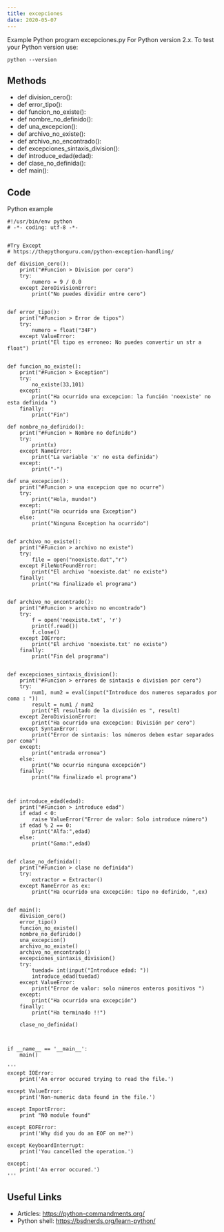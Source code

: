 ```yaml
---
title: excepciones
date: 2020-05-07
---
```

Example Python program excepciones.py
For Python version 2.x.
To test your Python version use:

    python --version


## Methods

* def division_cero():
* def error_tipo():
* def funcion_no_existe():
* def nombre_no_definido():
* def una_excepcion():
* def archivo_no_existe():
* def archivo_no_encontrado():
* def excepciones_sintaxis_division():
* def introduce_edad(edad):
* def clase_no_definida():
* def main():

## Code

Python example

    #!/usr/bin/env python
    # -*- coding: utf-8 -*-
    
    
    #Try Except
    # https://thepythonguru.com/python-exception-handling/
    
    def division_cero():
        print("#Funcion > Division por cero")
        try:
            numero = 9 / 0.0
        except ZeroDivisionError:
            print("No puedes dividir entre cero")
    
    
    def error_tipo():
        print("#Funcion > Error de tipos")
        try:
            numero = float("34F")
        except ValueError:
            print("El tipo es erroneo: No puedes convertir un str a float")
    
    
    def funcion_no_existe():
        print("#Funcion > Exception")
        try:
            no_existe(33,101)
        except:
            print("Ha ocurrido una excepcion: la función 'noexiste' no esta definida ")
        finally:
            print("Fin")
    
    def nombre_no_definido():
        print("#Funcion > Nombre no definido")
        try:
            print(x)
        except NameError:
            print("La variable 'x' no esta definida")
        except:
            print("-")
    
    def una_excepcion():
        print("#Funcion > una excepcion que no ocurre")
        try:
            print("Hola, mundo!")
        except:
            print("Ha ocurrido una Exception")
        else:
            print("Ninguna Exception ha ocurrido")
    
    
    def archivo_no_existe():
        print("#Funcion > archivo no existe")
        try:
            file = open("noexiste.dat","r")
        except FileNotFoundError:
            print("El archivo 'noexiste.dat' no existe")
        finally:
            print("Ha finalizado el programa")
    
    
    def archivo_no_encontrado():
        print("#Funcion > archivo no encontrado")
        try:
            f = open('noexiste.txt', 'r')
            print(f.read())
            f.close()
        except IOError:
            print("El archivo 'noexiste.txt' no existe")
        finally:
            print("Fin del programa")
    
    
    def excepciones_sintaxis_division():
        print("#Funcion > errores de sintaxis o division por cero")
        try:
            num1, num2 = eval(input("Introduce dos numeros separados por coma : "))
            result = num1 / num2
            print("El resultado de la división es ", result)
        except ZeroDivisionError:
            print("Ha ocurrido una excepcion: División por cero")
        except SyntaxError:
            print("Error de sintaxis: los números deben estar separados por coma")
        except:
            print("entrada erronea")
        else:
            print("No ocurrio ninguna excepción")
        finally:
            print("Ha finalizado el programa")
    
    
    
    def introduce_edad(edad):
        print("#Funcion > introduce edad")
        if edad < 0:
            raise ValueError("Error de valor: Solo introduce número")
        if edad % 2 == 0:
            print("Alfa:",edad)
        else:
            print("Gama:",edad)
    
    
    def clase_no_definida():
        print("#Funcion > clase no definida")
        try:
            extractor = Extractor()
        except NameError as ex:
            print("Ha ocurrido una excepción: tipo no definido, ",ex)
    
    
    def main():
        division_cero()
        error_tipo()
        funcion_no_existe()
        nombre_no_definido()
        una_excepcion()
        archivo_no_existe()
        archivo_no_encontrado()
        excepciones_sintaxis_division()
        try:
            tuedad= int(input("Introduce edad: "))
            introduce_edad(tuedad)
        except ValueError:
            print("Error de valor: solo números enteros positivos ")
        except:
            print("Ha ocurrido una excepción")
        finally:
            print("Ha terminado !!")
    
        clase_no_definida()
    
    
    
    if __name__ == '__main__':
        main()
        
    '''
    except IOError:
        print('An error occured trying to read the file.')
        
    except ValueError:
        print('Non-numeric data found in the file.')
    
    except ImportError:
        print "NO module found"
        
    except EOFError:
        print('Why did you do an EOF on me?')
    
    except KeyboardInterrupt:
        print('You cancelled the operation.')
    
    except:
        print('An error occured.')
    '''

## Useful Links

- Articles: https://python-commandments.org/
- Python shell: https://bsdnerds.org/learn-python/
